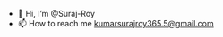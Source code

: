 - 👋 Hi, I’m @Suraj-Roy
- 📫 How to reach me kumarsurajroy365.5@gmail.com

<!---
Suraj-Roy/Suraj-Roy is a ✨ special ✨ repository because its `README.md` (this file) appears on your GitHub profile.
You can click the Preview link to take a look at your changes.
--->
